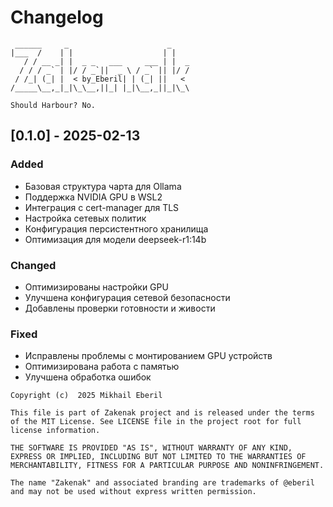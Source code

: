 # Changelog
```ascii
 ______     _                      _    
|___  /    | |                    | |   
   / / __ _| |  _ _   ___     ___ | |  _
  / / / _` | |/ / _`||  _ \ / _` || |/ /
 / /_| (_| |  < by_Eberil| | (_| ||   < 
/_____\__,_|_|\_\__,||_| |_|\__,_||_|\_\

Should Harbour?	No.
```
## [0.1.0] -  2025-02-13

### Added
- Базовая структура чарта для Ollama
- Поддержка NVIDIA GPU в WSL2
- Интеграция с cert-manager для TLS
- Настройка сетевых политик
- Конфигурация персистентного хранилища
- Оптимизация для модели deepseek-r1:14b

### Changed
- Оптимизированы настройки GPU
- Улучшена конфигурация сетевой безопасности
- Добавлены проверки готовности и живости

### Fixed
- Исправлены проблемы с монтированием GPU устройств
- Оптимизирована работа с памятью
- Улучшена обработка ошибок

```plain text
Copyright (c)  2025 Mikhail Eberil

This file is part of Zakenak project and is released under the terms of the MIT License. See LICENSE file in the project root for full license information.

THE SOFTWARE IS PROVIDED "AS IS", WITHOUT WARRANTY OF ANY KIND, EXPRESS OR IMPLIED, INCLUDING BUT NOT LIMITED TO THE WARRANTIES OF MERCHANTABILITY, FITNESS FOR A PARTICULAR PURPOSE AND NONINFRINGEMENT.

The name "Zakenak" and associated branding are trademarks of @eberil and may not be used without express written permission.
```